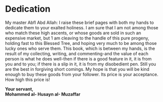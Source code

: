 Dedication
==========

My master Abfl Abd Allah: I raise these brief pages with both my hands
to dedicate them to your exalted holiness. I am sure that I am not among
those who match these high ascents, or whose goods are sold in such an
expensive market, but 1 am cleaving to the handle of this pure progeny,
holding fast to this Blessed Tree, and hoping very much to be among
those lucky ones who serve them. This book, which is between my hands,
is the result of my collecting, writing, and commenting-and the value of
each person is what he does well-then if there is a good feature in it,
it is from you and to you; if there is a slip in it, it is from my
disobedient pen. Still you are the best in forgiving short comings. My
hope is that you will be kind enough to buy these goods from your
follower. Its price is your acceptance. How high this price is!

**Your servant,  
 Mohammed al- Husayn aI- Muzaffar**
